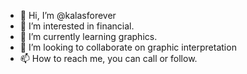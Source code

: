 - 👋 Hi, I’m @kalasforever
- 👀 I’m interested in financial.
- 🌱 I’m currently learning graphics.
- 💞️ I’m looking to collaborate on graphic interpretation
- 📫 How to reach me, you can call or follow.

<!---
kalasforever/kalasforever is a ✨ special ✨ repository because its `README.md` (this file) appears on your GitHub profile.
You can click the Preview link to take a look at your changes.
--->
